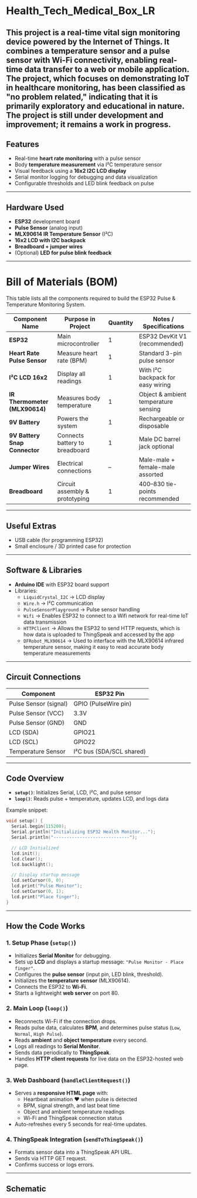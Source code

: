# Health_Tech_Medical_Box_LR
This project is a real-time vital sign monitoring device powered by the Internet of Things. It combines a temperature sensor and a pulse sensor with Wi-Fi connectivity, enabling real-time data transfer to a web or mobile application. The project, which focuses on demonstrating IoT in healthcare monitoring, has been classified as "no problem related," indicating that it is primarily  exploratory and educational in nature. The project is still under development and improvement; it remains a work in progress.
---

##  Features
- Real-time **heart rate monitoring** with a pulse sensor  
- Body **temperature measurement** via I²C temperature sensor  
- Visual feedback using a **16x2 I2C LCD display**  
- Serial monitor logging for debugging and data visualization  
- Configurable thresholds and LED blink feedback on pulse
---

##  Hardware Used
- **ESP32** development board  
- **Pulse Sensor** (analog input)  
- **MLX90614 IR Temperature Sensor** (I²C)  
- **16x2 LCD with I2C backpack**  
- **Breadboard + jumper wires**  
- (Optional) **LED for pulse blink feedback**  

---

# Bill of Materials (BOM)

This table lists all the components required to build the ESP32 Pulse & Temperature Monitoring System.

| Component Name            | Purpose in Project                 | Quantity | Notes / Specifications        |
|----------------------------|------------------------------------|----------|--------------------------------|
| **ESP32**                 | Main microcontroller               | 1        | ESP32 DevKit V1 (recommended) |
| **Heart Rate Pulse Sensor**| Measure heart rate (BPM)           | 1        | Standard 3-pin pulse sensor   |
| **I²C LCD 16x2**           | Display all readings               | 1        | With I²C backpack for easy wiring |
| **IR Thermometer (MLX90614)** | Measures body temperature       | 1        | Object & ambient temperature sensing |
| **9V Battery**            | Powers the system                  | 1        | Rechargeable or disposable    |
| **9V Battery Snap Connector** | Connects battery to breadboard  | 1        | Male DC barrel jack optional  |
| **Jumper Wires**          | Electrical connections             | –        | Male-male + female-male assorted |
| **Breadboard**            | Circuit assembly & prototyping     | 1        | 400–830 tie-points recommended |

---

## Useful Extras
- USB cable (for programming ESP32) 
- Small enclosure / 3D printed case for protection  

---

##  Software & Libraries
- **Arduino IDE** with ESP32 board support  
- Libraries:  
  - `LiquidCrystal_I2C` → LCD display  
  - `Wire.h` → I²C communication  
  - `PulseSensorPlayground` → Pulse sensor handling 
  - `Wifi` → Enables ESP32 to connect to a Wifi network  for real-time IoT data transmission
  - `HTTPClient` →   Allows the ESP32 to send HTTP requests, which is how data is uploaded to ThingSpeak and accessed by the app
  - `DFRobot_MLX90614` →  Used to interface with the MLX90614 infrared temperature sensor, making it easy to read accurate body temperature measurements

---

##  Circuit Connections
| Component             | ESP32 Pin   |
|-----------------------|-------------|
| Pulse Sensor (signal) | GPIO (PulseWire pin) |
| Pulse Sensor (VCC)    | 3.3V |
| Pulse Sensor (GND)    | GND |
| LCD (SDA)             | GPIO21 |
| LCD (SCL)             | GPIO22 |
| Temperature Sensor    | I²C bus (SDA/SCL shared) |

---

## Code Overview
- **`setup()`**: Initializes Serial, LCD, I²C, and pulse sensor  
- **`loop()`**: Reads pulse + temperature, updates LCD, and logs data

Example snippet:
```cpp
void setup() {
  Serial.begin(115200);
  Serial.println("Initializing ESP32 Health Monitor...");
  Serial.println("-----------------------------");

  // LCD Initialized
  lcd.init();
  lcd.clear();
  lcd.backlight();

  // Display startup message
  lcd.setCursor(0, 0);
  lcd.print("Pulse Monitor");
  lcd.setCursor(0, 1);
  lcd.print("Place finger");
}
```
---

## How the Code Works

### 1. Setup Phase (`setup()`)

- Initializes **Serial Monitor** for debugging.
- Sets up **LCD** and displays a startup message: `"Pulse Monitor - Place finger"`.
- Configures the **pulse sensor** (input pin, LED blink, threshold).
- Initializes the **temperature sensor** (MLX90614).
- Connects the ESP32 to **Wi-Fi**.
- Starts a lightweight **web server** on port 80.

### 2. Main Loop (`loop()`)

- Reconnects Wi-Fi if the connection drops.
- Reads pulse data, calculates **BPM**, and determines pulse status (`Low`, `Normal`, `High Pulse`).
- Reads **ambient** and **object temperature** every second.
- Logs all readings to **Serial Monitor**.
- Sends data periodically to **ThingSpeak**.
- Handles **HTTP client requests** for live data on the ESP32-hosted web page.

### 3. Web Dashboard (`handleClientRequest()`)

- Serves a **responsive HTML page** with:
  - Heartbeat animation ♥ when pulse is detected
  - BPM, signal strength, and last beat time
  - Object and ambient temperature readings
  - Wi-Fi and ThingSpeak connection status
- Auto-refreshes every 5 seconds for real-time updates.

### 4. ThingSpeak Integration (`sendToThingSpeak()`)

- Formats sensor data into a ThingSpeak API URL.
- Sends via HTTP GET request.
- Confirms success or logs errors.

---

## Schematic

